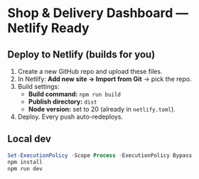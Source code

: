# Shop & Delivery Dashboard — Netlify Ready

## Deploy to Netlify (builds for you)

1. Create a new GitHub repo and upload these files.
2. In Netlify: **Add new site → Import from Git** → pick the repo.
3. Build settings:
   - **Build command:** `npm run build`
   - **Publish directory:** `dist`
   - **Node version:** set to 20 (already in `netlify.toml`).
4. Deploy. Every push auto-redeploys.

## Local dev

```powershell
Set-ExecutionPolicy -Scope Process -ExecutionPolicy Bypass
npm install
npm run dev
```
